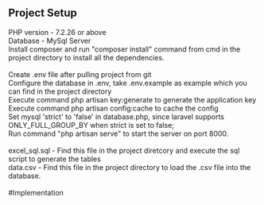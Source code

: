 ## Project Setup

PHP version - 7.2.26 or above <br/>
Database - MySql Server <br/>
Install composer and run "composer install" command from cmd in the project directory to install all the dependencies. <br/>
<br/>
Create .env file after pulling project from git <br/>
Configure the database in .env, take .env.example as example which you can find in the project directory <br/>
Execute command php artisan key:generate to generate the application key <br/>
Execute command php artisan config:cache to cache the config <br/>
Set mysql 'strict' to 'false' in database.php, since laravel supports ONLY_FULL_GROUP_BY  when strict is set to false; <br/>
Run command "php artisan serve" to start the server on port 8000. <br/>
<br/> 
excel_sql.sql - Find this file in the project diretcory and execute the sql script to generate the tables <br/>
data.csv - Find this file in the project directory to load the .csv file into the database. <br/>
<br/>
#Implementation

